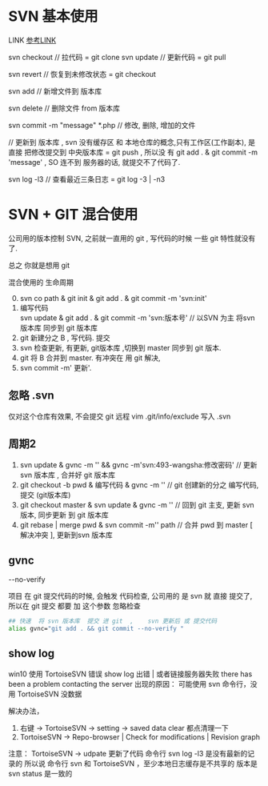 # SVN 基本使用
LINK 
 [参考LINK](https://blog.csdn.net/mengdong_zy/article/details/78271247)
 
svn checkout <url> // 拉代码  = git clone <url>
svn update  // 更新代码 = git pull

svn revert <path> //   恢复到未修改状态 = git checkout  <path>  

svn add <file> // 新增文件到 版本库

svn delete <path> // 删除文件 from 版本库

svn commit -m "message" <file> <file2> *.php  // 修改, 删除, 增加的文件

// 更新到 版本库 ,  svn  没有缓存区 和 本地仓库的概念,只有工作区(工作副本),  是直接 把修改提交到 中央版本库 = git push , 所以没 有  git add . & git commit -m 'message' , SO 连不到 服务器的话, 就提交不了代码了.

svn log -l3 // 查看最近三条日志    =   git log -3 | -n3

# SVN + GIT 混合使用

公司用的版本控制 SVN,  之前就一直用的 git , 写代码的时候 一些 git 特性就没有了. 

总之 你就是想用 git 

混合使用的 生命周期

0. svn co path  & git init & git add . & git commit -m 'svn:init'
1. 编写代码  
    svn update    & git add . & git commit -m 'svn:版本号'  // 以SVN 为主  将svn 版本库 同步到 git 版本库
2. git 新建分之 B , 写代码. 提交
3.  svn 检查更新,  有更新,  git版本库 ,切换到 master  同步到 git 版本. 
4. git  将 B 合并到  master.  有冲突在  用 git 解决,
5. svn commit -m' 更新'.

## 忽略 .svn
仅对这个仓库有效果, 不会提交 git 远程
vim .git/info/exclude
写入  .svn

## 周期2

1. svn update & gvnc -m ''  && gvnc -m'svn:493-wangsha:修改密码' // 更新 svn 版本库 , 合并好 git 版本库
2. git checkout -b pwd & 编写代码 & gvnc -m '' // git 创建新的分之 编写代码,提交 (git版本库)
3. git checkout master & svn update & gvnc -m '' // 回到 git 主支, 更新 svn 版本, 同步更新 到 git 版本库
4. git rebase | merge pwd & svn commit -m'' path // 合并 pwd 到 master  [ 解决冲突 ],  更新到svn 版本库


## gvnc

--no-verify

项目 在 git 提交代码的时候, 会触发 代码检查,
公司用的 是 svn 就 直接 提交了, 所以在  git 提交 都要 加  这个参数 忽略检查

```bash
## 快速  将 svn 版本库  提交 进 git  ,    svn 更新后 或 提交代码
alias gvnc="git add . && git commit --no-verify "

```

## show log
win10
使用 TortoiseSVN 错误
show log 出错 | 或者链接服务器失败
there has been a problem contacting the server
出现的原因： 可能使用 svn 命令行，没用 TortoiseSVN 没数据

解决办法， 
1. 右键 -> TortoiseSVN -> setting ->  saved data   clear 都点清理一下
2. TortoiseSVN ->  Repo-browser |  Check for modifications | Revision graph

注意：
TortoiseSVN -> udpate 更新了代码
命令行 svn log -l3  是没有最新的记录的
所以说 命令行 svn 和 TortoiseSVN ，至少本地日志缓存是不共享的
版本是 svn status  是一致的
